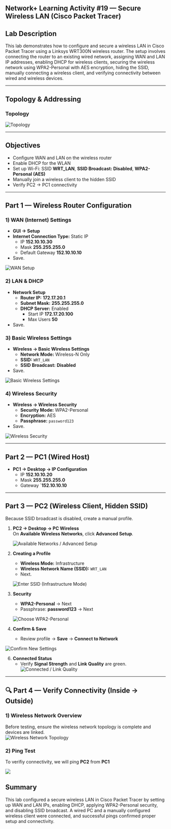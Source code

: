 ## Network+ Learning Activity #19 — Secure Wireless LAN (Cisco Packet Tracer)

## Lab Description
This lab demonstrates how to configure and secure a wireless LAN in Cisco Packet Tracer using a Linksys WRT300N wireless router. The setup involves connecting the router to an existing wired network, assigning WAN and LAN IP addresses, enabling DHCP for wireless clients, securing the wireless network using WPA2-Personal with AES encryption, hiding the SSID, manually connecting a wireless client, and verifying connectivity between wired and wireless devices.

---

## Topology & Addressing

### Topology
![Topology](s1.png)

---

## Objectives
- Configure WAN and LAN on the wireless router  
- Enable DHCP for the WLAN  
- Set up Wi-Fi: SSID **WRT_LAN**, **SSID Broadcast: Disabled**, **WPA2-Personal (AES)**  
- Manually join a wireless client to the hidden SSID  
- Verify PC2 → PC1 connectivity

---

## Part 1 — Wireless Router Configuration

### 1) WAN (Internet) Settings
- **GUI → Setup**
- **Internet Connection Type:** Static IP  
  - IP **152.10.10.30** 
  - Mask **255.255.255.0**
  - Default Gateway **152.10.10.10**
- Save.
  
![WAN Setup](s2.png)

### 2) LAN & DHCP
- **Network Setup**
  - **Router IP:** **172.17.20.1**
  - **Subnet Mask:** **255.255.255.0**
  - **DHCP Server:** Enabled  
    - Start IP **172.17.20.100**  
    - Max Users **50**
- Save.

### 3) Basic Wireless Settings
- **Wireless → Basic Wireless Settings**
  - **Network Mode:** Wireless-N Only
  - **SSID:** `WRT_LAN`
  - **SSID Broadcast:** **Disabled**
- Save.

![Basic Wireless Settings](s3.png)

### 4) Wireless Security
- **Wireless → Wireless Security**
  - **Security Mode:** WPA2-Personal
  - **Encryption:** AES
  - **Passphrase:** `password123`
- Save.

![Wireless Security](s4.png)

---

## Part 2 — PC1 (Wired Host)

- **PC1 → Desktop → IP Configuration**
  - IP **152.10.10.20**
  - Mask **255.255.255.0**
  - Gateway `**152.10.10.10**

---

## Part 3 — PC2 (Wireless Client, Hidden SSID)

Because SSID broadcast is disabled, create a manual profile.

1) **PC2 → Desktop → PC Wireless**  
   On **Available Wireless Networks**, click **Advanced Setup**.

   ![Available Networks / Advanced Setup](s5.png)

3) **Creating a Profile**
   - **Wireless Mode:** Infrastructure  
   - **Wireless Network Name (SSID):** `WRT_LAN`  
   - Next.

    ![Enter SSID (Infrastructure Mode)](s6.png)

4) **Security**
   - **WPA2-Personal** → Next  
   - Passphrase: **password123** → Next
   
   ![Choose WPA2-Personal](s7.png)

5) **Confirm & Save**
   - Review profile → **Save** → **Connect to Network**

  ![Confirm New Settings](s8.png)

6) **Connected Status**
   - Verify **Signal Strength** and **Link Quality** are green.
   ![Connected / Link Quality](s9.png)

---

## 🔍 Part 4 — Verify Connectivity (Inside → Outside)

### 1) Wireless Network Overview
Before testing, ensure the wireless network topology is complete and devices are linked.  
![Wireless Network Topology](s11.png)

### 2) Ping Test
To verifiy connectivity, we will ping **PC2** from **PC1**

![](s10.png)


## Summary
This lab configured a secure wireless LAN in Cisco Packet Tracer by setting up WAN and LAN IPs, enabling DHCP, applying WPA2-Personal security, and disabling SSID broadcast. A wired PC and a manually configured wireless client were connected, and successful pings confirmed proper setup and connectivity.





